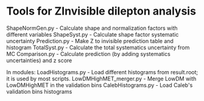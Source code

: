 # Tools for ZInvisible dilepton analysis


ShapeNormGen.py  -  Calculate shape and normalization factors with different variables
ShapeSyst.py     -  Calculate shape factor systematic uncertainty
Prediction.py    -  Make Z to invisible prediction table and histogram
TotalSyst.py     -  Calculate the total systematics uncertainty from MC
Comparison.py    -  Calculate prediction (by adding systematics uncertainties) and z score 


In modules:
LoadHistograms.py        -  Load different histograms from result.root; it is used by most scripts.
LowDMHighMET\_merger.py  -  Merge LowDM with LowDMHighMET in the validation bins 
CalebHistograms.py       -  Load Caleb's validation bins histograms 
